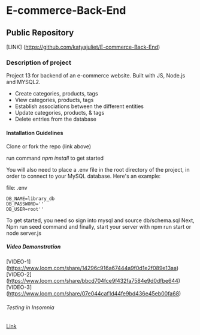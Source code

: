 # E-commerce-Back-End

## Public Repository
[LINK] (https://github.com/katyajuliet/E-commerce-Back-End)

### Description of project 
Project 13 for backend of an e-commerce website. Built with JS, Node.js and MYSQL2.
- Create categories, products, tags
- View categories, products, tags
- Establish associations between the different entities
- Update categories, products, & tags
- Delete entries from the database

#### Installation Guidelines

Clone or fork the repo (link above)

run command *npm install* to get started

You will also need to place a .env file in the root directory of the project, in order to connect to your MySQL database. Here's an example:

file: .env
```
DB_NAME=library_db
DB_PASSWORD=''
DB_USER=root''

```

To get started, you need so sign into mysql and source db/schema.sql 
Next, Npm run seed command and finally, start your server with npm run start or node server.js

##### Video Demonstration
[VIDEO-1] (https://www.loom.com/share/14296c916a67444a9f0d1e2f089e13aa)
[VIDEO-2] (https://www.loom.com/share/bbcd704fce9f432fa7584e9d0dfbe644)
[VIDEO-3] (https://www.loom.com/share/07e044caf1d44fe9bd436e45eb00fa68)

###### Testing in Insomnia
[Link](https://docs.insomnia.rest/inso-cli/introduction)